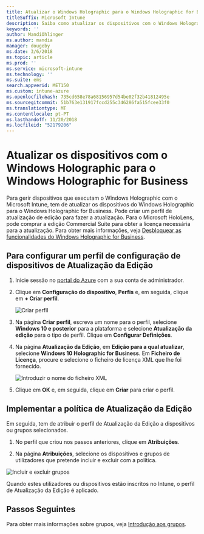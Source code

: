```yaml
---
title: Atualizar o Windows Holographic para o Windows Holographic for Business
titleSuffix: Microsoft Intune
description: Saiba como atualizar os dispositivos com o Windows Holographic para o Windows Holographic for Business
keywords: ''
author: MandiOhlinger
ms.author: mandia
manager: dougeby
ms.date: 3/6/2018
ms.topic: article
ms.prod: ''
ms.service: microsoft-intune
ms.technology: ''
ms.suite: ems
search.appverid: MET150
ms.custom: intune-azure
ms.openlocfilehash: 735cd658e78a68156957d54be02f32b41812495e
ms.sourcegitcommit: 51b763e131917fccd255c346286fa515fcee33f0
ms.translationtype: MT
ms.contentlocale: pt-PT
ms.lasthandoff: 11/20/2018
ms.locfileid: "52179206"
---
```

# <a name="upgrade-devices-running-windows-holographic-to-windows-holographic-for-business"></a>Atualizar os dispositivos com o Windows Holographic para o Windows Holographic for Business


Para gerir dispositivos que executam o Windows Holographic com o Microsoft Intune, tem de atualizar os dispositivos do Windows Holographic para o Windows Holographic for Business. Pode criar um perfil de atualização de edição para fazer a atualização. Para o Microsoft HoloLens, pode comprar a edição Commercial Suite para obter a licença necessária para a atualização. Para obter mais informações, veja [Desbloquear as funcionalidades do Windows Holographic for Business](https://docs.microsoft.com/hololens/hololens-upgrade-enterprise).

## <a name="to-set-up-an-edition-upgrade-device-configuration-profile"></a>Para configurar um perfil de configuração de dispositivos de Atualização da Edição

1. Inicie sessão no [portal do Azure](https://portal.azure.com) com a sua conta de administrador.


2.  Clique em **Configuração do dispositivo**, **Perfis** e, em seguida, clique em **+ Criar perfil**.

    ![Criar perfil](media/Holographic-create-profile.png)

3.  Na página **Criar perfil**, escreva um nome para o perfil, selecione **Windows 10 e posterior** para a plataforma e selecione **Atualização da edição** para o tipo de perfil. Clique em **Configurar Definições**.

5. Na página **Atualização da Edição**, em **Edição para a qual atualizar**, selecione **Windows 10 Holographic for Business**. Em **Ficheiro de Licença**, procure e selecione o ficheiro de licença XML que lhe foi fornecido.

    ![Introduzir o nome do ficheiro XML](media/Holographic-edition-upgrade.png)
 
5.  Clique em **OK** e, em seguida, clique em **Criar** para criar o perfil.


## <a name="deploy-the-edition-upgrade-policy"></a>Implementar a política de Atualização da Edição

Em seguida, tem de atribuir o perfil de Atualização da Edição a dispositivos ou grupos selecionados.

1. No perfil que criou nos passos anteriores, clique em **Atribuições**.

2. Na página **Atribuições**, selecione os dispositivos e grupos de utilizadores que pretende incluir e excluir com a política.

![Incluir e excluir grupos](media/Holographic-groups.PNG)

Quando estes utilizadores ou dispositivos estão inscritos no Intune, o perfil de Atualização da Edição é aplicado. 

## <a name="next-steps"></a>Passos Seguintes

Para obter mais informações sobre grupos, veja [Introdução aos grupos](get-started-groups.md).


